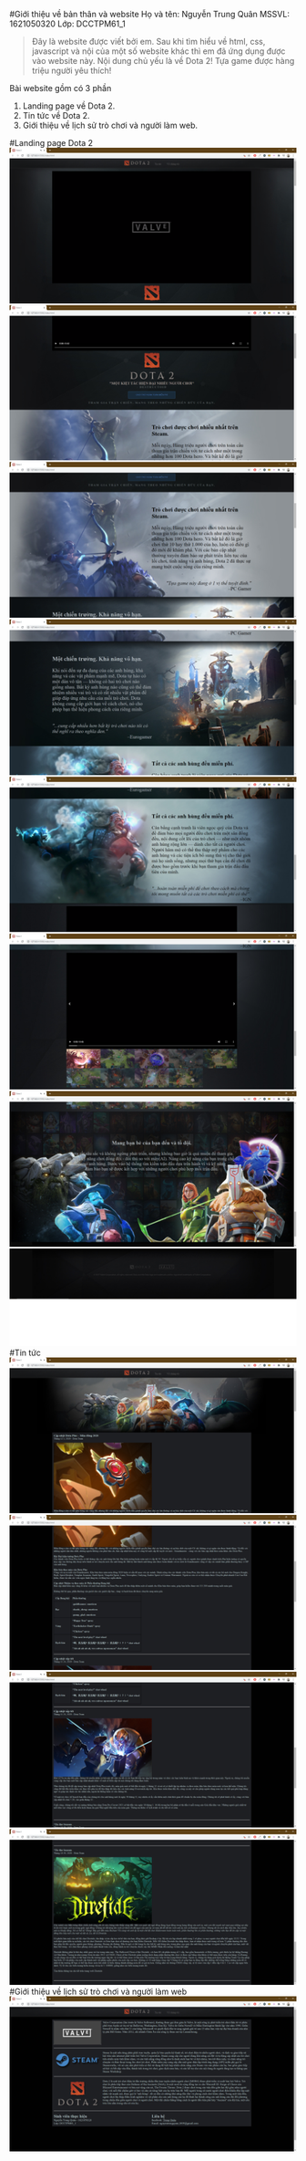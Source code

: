 #Giới thiệu về bản thân và website
Họ và tên: Nguyễn Trung Quân
MSSVL: 1621050320
Lớp: DCCTPM61_1
>Đây là website được viết bởi em. Sau khi tìm hiểu về html, css, javascript và nội của một số website khác thì em đã ứng dụng được vào website này. Nội dung chủ yếu là về Dota 2! Tựa game được hàng triệu người yêu thích!

Bài website gồm có 3 phần
1. Landing page về Dota 2.
2. Tin tức về Dota 2.
3. Giới thiệu về lịch sử trò chơi và người làm web.

#Landing page Dota 2
![Intro](/images/imgMD/Untitled.png)
![Giới thiệu](/images/imgMD/Untitled1.png)
![Thờ chơi được chơi nhiều nhất trên Steam](/images/imgMD/Untitled2.png)
![Một chiến trường. Khả năng vô hạn](/images/imgMD/Untitled3.png)
![Tất cả anh hùng đều miễn phí](/images/imgMD/Untitled4.png)
![Thư viện ảnh minh hoạ](/images/imgMD/Untitled5.png)
![Mang bạn bè của bạn đến và tổ đội](/images/imgMD/Untitled6.png)
![Footer](/images/imgMD/Untitled7.png)
#Tin tức
![Đầu trang](/images/imgMD/Untitled8.png)
![Tin tức](/images/imgMD/Untitled9.png)
![Tin tức](/images/imgMD/Untitled10.png)
![Tin tức](/images/imgMD/Untitled11.png)
#Giới thiệu về lịch sử trò chơi và người làm web
![About us](/images/imgMD/Untitled12.png)